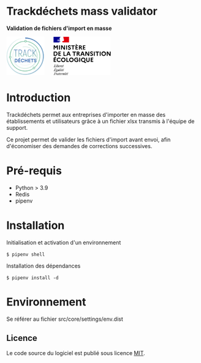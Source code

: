 # Trackdéchets mass validator

**Validation de fichiers d'import en masse**

<img height="100px" style="margin-right: 20px" src="./src/common_static/img/trackdechets-logo.png" alt="logo"></img>
<img height="100px" src="./src/common_static/img/mtes-logo.svg" alt="logo"></img>

# Introduction

Trackdéchets permet aux entreprises d'importer en masse des établissements et utilisateurs grâce à un fichier xlsx
transmis à l'équipe de support.

Ce projet permet de valider les fichiers d'import avant envoi, afin d'économiser des demandes de corrections successives.


# Pré-requis

- Python > 3.9
- Redis
- pipenv

# Installation

Initialisation et activation d'un environnement

```
$ pipenv shell
```

Installation des dépendances

```
$ pipenv install -d
```

# Environnement

Se référer au fichier src/core/settings/env.dist

## Licence

Le code source du logiciel est publié sous licence [MIT](https://fr.wikipedia.org/wiki/Licence_MIT).
